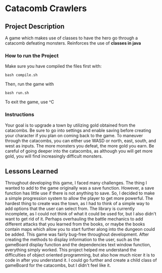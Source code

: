 # Catacomb Crawlers

## Project Description

A game which makes use of classes to have the hero go through a catacomb defeating monsters. Reinforces the use of **classes in java**

### How to run the Project 

Make sure you have compiled the files first with:
```
bash compile.sh
```
Then, run the game with
```
bash run.sh
```
To exit the game, use ^C

### Instructions

Your goal is to upgrade a town by utilizing gold obtained from the catacombs. Be sure to go into settings and enable saving before creating your character if you plan on coming back to the game. To maneuver through the catacombs, you can either use WASD or north, east, south, and west as inputs. The more monsters you defeat, the more gold you earn. Be careful of going deeper into the catacombs, as although you will get more gold, you will find increasingly difficult monsters.

## Lessons Learned

Throughout developing this game, I faced many challenges. The thing I wanted to add to the game originally was a save function. However, a save function has little use if there is not anything to save. So, I decided to make a simple progression system to allow the player to get more powerful. The hardest thing to create was the town, as I had to think of a simple way to add options that the user can select from. The library is currently incomplete, as I could not think of what it could be used for, but I also didn't want to get rid of it. Perhaps overhauling the battle mechanics to add different attacks that you learned from the books, or maybe the books contain maps which allow you to start further along into the dungeon could be added. This game was fairly bug-free throughout development. After creating the methods to display information to the user, such as the gameBoard display function and the dependencies text window function, everything simply worked. This project helped me understand the difficulties of object oriented programming, but also how much nicer it is to code in after you understand it. I could go further and create a child class of gameBoard for the catacombs, but I didn't feel like it.
